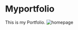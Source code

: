 # Myportfolio

This is my Portfolio.
![homepage](https://github.com/ShashankPrabhu21/Myportfolio/assets/107101895/32803438-e91a-4b23-944e-1024f7903351)

